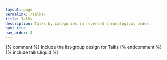 ```yaml
---
layout: page
permalink: /talks/
title: Talks
description: Talks by categories in reversed chronological order.
nav: true
nav_order: 4
---
```


{% comment %}
Include the list‐group design for Talks
{% endcomment %}
{% include talks.liquid %}

